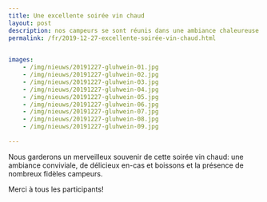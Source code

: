 ```yaml
---
title: Une excellente soirée vin chaud
layout: post
description: nos campeurs se sont réunis dans une ambiance chaleureuse
permalink: /fr/2019-12-27-excellente-soirée-vin-chaud.html

    
images: 
    - /img/nieuws/20191227-gluhwein-01.jpg
    - /img/nieuws/20191227-gluhwein-02.jpg
    - /img/nieuws/20191227-gluhwein-03.jpg
    - /img/nieuws/20191227-gluhwein-04.jpg
    - /img/nieuws/20191227-gluhwein-05.jpg
    - /img/nieuws/20191227-gluhwein-06.jpg
    - /img/nieuws/20191227-gluhwein-07.jpg
    - /img/nieuws/20191227-gluhwein-08.jpg
    - /img/nieuws/20191227-gluhwein-09.jpg
    
---
```


Nous garderons un merveilleux souvenir de cette soirée vin chaud: une ambiance conviviale, de délicieux en-cas et boissons et la présence de nombreux fidèles campeurs.

Merci à tous les participants! 


